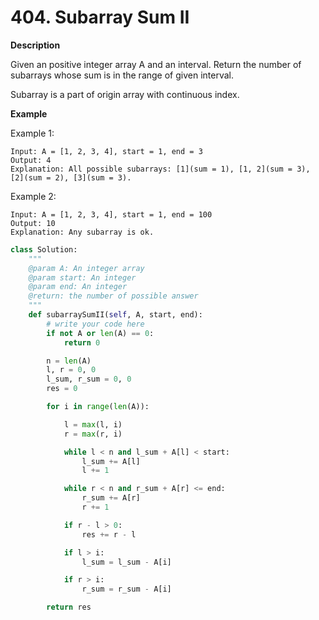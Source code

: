 # 404. Subarray Sum II

**Description**

Given an positive integer array A and an interval. Return the number of subarrays whose sum is in the range of given interval.

Subarray is a part of origin array with continuous index.

**Example**

Example 1:

```
Input: A = [1, 2, 3, 4], start = 1, end = 3
Output: 4
Explanation: All possible subarrays: [1](sum = 1), [1, 2](sum = 3), [2](sum = 2), [3](sum = 3).
```

Example 2:

```
Input: A = [1, 2, 3, 4], start = 1, end = 100
Output: 10
Explanation: Any subarray is ok.
```

```python
class Solution:
    """
    @param A: An integer array
    @param start: An integer
    @param end: An integer
    @return: the number of possible answer
    """
    def subarraySumII(self, A, start, end):
        # write your code here
        if not A or len(A) == 0:
            return 0

        n = len(A)
        l, r = 0, 0
        l_sum, r_sum = 0, 0
        res = 0

        for i in range(len(A)):

            l = max(l, i)
            r = max(r, i)

            while l < n and l_sum + A[l] < start:
                l_sum += A[l]
                l += 1

            while r < n and r_sum + A[r] <= end:
                r_sum += A[r]
                r += 1

            if r - l > 0:
                res += r - l

            if l > i:
                l_sum = l_sum - A[i]

            if r > i:
                r_sum = r_sum - A[i]

        return res
```
